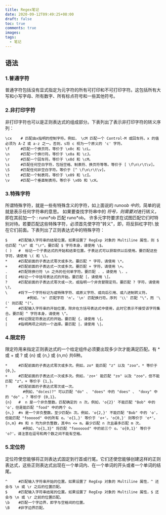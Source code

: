 ```yaml
---
title: Regex笔记
date: 2020-09-12T09:49:25+08:00
draft: false
toc: true
comments: true
images:
tags:
  - 笔记
---
```


## 语法

### 1.普通字符

普通字符包括没有显式指定为元字符的所有可打印和不可打印字符。这包括所有大写和小写字母、所有数字、所有标点符号和一些其他符号。

### 2.非打印字符

非打印字符也可以是正则表达式的组成部分。下表列出了表示非打印字符的转义序列：

```shell
\cx    # 匹配由x指明的控制字符。例如， \cM 匹配一个 Control-M 或回车符。x 的值必须为 A-Z 或 a-z 之一。否则，s将 c 视为一个原义的 'c' 字符。
\f     #匹配一个换页符。等价于 \x0c 和 \cL。
\n     #匹配一个换行符。等价于 \x0a 和 \cJ。
\r     #匹配一个回车符。等价于 \x0d 和 \cM。
\s     #匹配任何空白字符，包括空格、制表符、换页符等等。等价于 [ \f\n\r\t\v]。
\S     #匹配任何非空白字符。等价于 [^ \f\n\r\t\v]。
\t     #匹配一个制表符。等价于 \x09 和 \cI。
\v     #匹配一个垂直制表符。等价于 \x0b 和 \cK。
```

### 3.特殊字符

所谓特殊字符，就是一些有特殊含义的字符，如上面说的 runoo*b 中的*，简单的说就是表示任何字符串的意思。
如果要查找字符串中的 *符号，则需要对*进行转义，即在其前加一个 \: runo\*ob 匹配 runo*ob。
许多元字符要求在试图匹配它们时特别对待。若要匹配这些特殊字符，必须首先使字符"转义"，即，将反斜杠字符\ 放在它们前面。下表列出了正则表达式中的特殊字符：

```shell
$     #匹配输入字符串的结尾位置。如果设置了 RegExp 对象的 Multiline 属性，则 $ 也匹配 "\n" 或 "\r"。要匹配 $ 字符本身，请使用 \$。
( )   #  标记一个子表达式的开始和结束位置。子表达式可以获取供以后使用。要匹配这些字符，请使用 \( 和 \)。
*     #匹配前面的子表达式零次或多次。要匹配 * 字符，请使用 \*。
+     #匹配前面的子表达式一次或多次。要匹配 + 字符，请使用 \+。
.     #匹配除换行符 \n 之外的任何单字符。要匹配 . ，请使用 \. 。
[     #标记一个中括号表达式的开始。要匹配 [，请使用 \[。
?     #匹配前面的子表达式零次或一次，或指明一个非贪婪限定符。要匹配 ? 字符，请使用 \?。
\     #将下一个字符标记为或特殊字符、或原义字符、或向后引用、或八进制转义符。
          #例如，'n' 匹配字符 'n'。'\n' 匹配换行符。序列 '\\' 匹配 "\"，而 '\(' 则匹配 "("。
^     #匹配输入字符串的开始位置，除非在方括号表达式中使用，此时它表示不接受该字符集合。要匹配 ^ 字符本身，请使用 \^。
{     #标记限定符表达式的开始。要匹配 {，请使用 \{。
|     #指明两项之间的一个选择。要匹配 |，请使用 \|。
```

### 4.限定符

限定符用来指定正则表达式的一个给定组件必须要出现多少次才能满足匹配。有 * 或 + 或 ? 或 {n} 或 {n,} 或 {n,m} 共6种。

```shell
*     #匹配前面的子表达式零次或多次。例如，zo* 能匹配 "z" 以及 "zoo"。* 等价于{0,}。
+     #匹配前面的子表达式一次或多次。例如，'zo+' 能匹配 "zo" 以及 "zoo"，但不能匹配 "z"。+ 等价于 {1,}。
?     #匹配前面的子表达式零次或一次。
        #例如，"do(es)?" 可以匹配 "do" 、 "does" 中的 "does" 、 "doxy" 中的 "do" 。? 等价于 {0,1}。
{n}   #  n 是一个非负整数。匹配确定的 n 次。例如，'o{2}' 不能匹配 "Bob" 中的 'o'，但是能匹配 "food" 中的两个 o。
{n,}  #n 是一个非负整数。至少匹配n 次。例如，'o{2,}' 不能匹配 "Bob" 中的 'o'，但能匹配 "foooood" 中的所有 o。'o{1,}' 等价于 'o+'。'o{0,}' 则等价于 'o*'。
{n,m} #m 和 n 均为非负整数，其中n <= m。最少匹配 n 次且最多匹配 m 次。
        #例如，"o{1,3}" 将匹配 "fooooood" 中的前三个 o。'o{0,1}' 等价于 'o?'。请注意在逗号和两个数之间不能有空格。
```

### 5.定位符

定位符使您能够将正则表达式固定到行首或行尾。它们还使您能够创建这样的正则表达式，这些正则表达式出现在一个单词内、在一个单词的开头或者一个单词的结尾。

```shell
^     #匹配输入字符串开始的位置。如果设置了 RegExp 对象的 Multiline 属性，^ 还会与 \n 或 \r 之后的位置匹配。
$     #匹配输入字符串结尾的位置。如果设置了 RegExp 对象的 Multiline 属性，$ 还会与 \n 或 \r 之前的位置匹配。
\b    #匹配一个字边界，即字与空格间的位置。
\B    #非字边界匹配。
```
